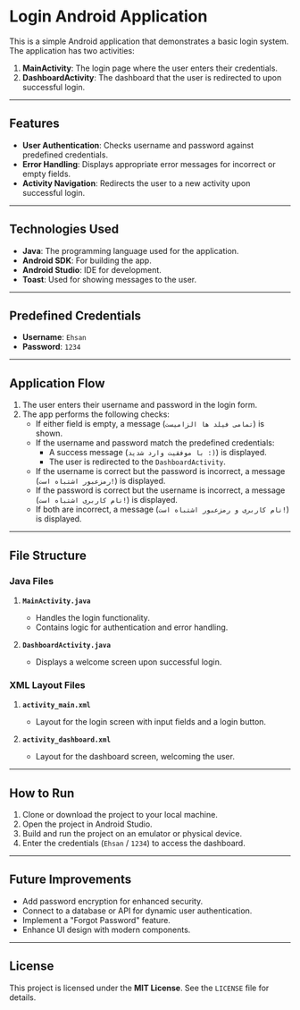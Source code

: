 # Login Android Application

This is a simple Android application that demonstrates a basic login system. The application has two activities:
1. **MainActivity**: The login page where the user enters their credentials.
2. **DashboardActivity**: The dashboard that the user is redirected to upon successful login.

---

## Features
- **User Authentication**: Checks username and password against predefined credentials.
- **Error Handling**: Displays appropriate error messages for incorrect or empty fields.
- **Activity Navigation**: Redirects the user to a new activity upon successful login.

---

## Technologies Used
- **Java**: The programming language used for the application.
- **Android SDK**: For building the app.
- **Android Studio**: IDE for development.
- **Toast**: Used for showing messages to the user.

---

## Predefined Credentials
- **Username**: `Ehsan`
- **Password**: `1234`

---

## Application Flow

1. The user enters their username and password in the login form.
2. The app performs the following checks:
   - If either field is empty, a message (`تمامی فیلد ها الزامیست`) is shown.
   - If the username and password match the predefined credentials:
     - A success message (`با موفقیت وارد شدید :)`) is displayed.
     - The user is redirected to the `DashboardActivity`.
   - If the username is correct but the password is incorrect, a message (`رمزعبور اشتباه است!`) is displayed.
   - If the password is correct but the username is incorrect, a message (`نام کاربری اشتباه است!`) is displayed.
   - If both are incorrect, a message (`نام کاربری و رمزعبور اشتباه است!`) is displayed.

---

## File Structure
### Java Files
1. **`MainActivity.java`**
   - Handles the login functionality.
   - Contains logic for authentication and error handling.

2. **`DashboardActivity.java`**
   - Displays a welcome screen upon successful login.

### XML Layout Files
1. **`activity_main.xml`**
   - Layout for the login screen with input fields and a login button.

2. **`activity_dashboard.xml`**
   - Layout for the dashboard screen, welcoming the user.

---

## How to Run
1. Clone or download the project to your local machine.
2. Open the project in Android Studio.
3. Build and run the project on an emulator or physical device.
4. Enter the credentials (`Ehsan` / `1234`) to access the dashboard.

---

## Future Improvements
- Add password encryption for enhanced security.
- Connect to a database or API for dynamic user authentication.
- Implement a "Forgot Password" feature.
- Enhance UI design with modern components.

---

## License

This project is licensed under the **MIT License**. See the `LICENSE` file for details. 
